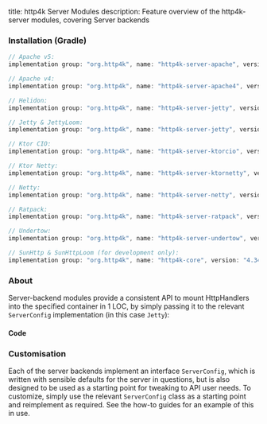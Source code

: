 title: http4k Server Modules
description: Feature overview of the http4k-server modules, covering Server backends

### Installation (Gradle)

```groovy
// Apache v5: 
implementation group: "org.http4k", name: "http4k-server-apache", version: "4.34.3.1"

// Apache v4: 
implementation group: "org.http4k", name: "http4k-server-apache4", version: "4.34.3.1"

// Helidon: 
implementation group: "org.http4k", name: "http4k-server-jetty", version: "4.34.3.1"

// Jetty & JettyLoom: 
implementation group: "org.http4k", name: "http4k-server-jetty", version: "4.34.3.1"

// Ktor CIO: 
implementation group: "org.http4k", name: "http4k-server-ktorcio", version: "4.34.3.1"

// Ktor Netty: 
implementation group: "org.http4k", name: "http4k-server-ktornetty", version: "4.34.3.1"

// Netty: 
implementation group: "org.http4k", name: "http4k-server-netty", version: "4.34.3.1"

// Ratpack: 
implementation group: "org.http4k", name: "http4k-server-ratpack", version: "4.34.3.1"

// Undertow: 
implementation group: "org.http4k", name: "http4k-server-undertow", version: "4.34.3.1"

// SunHttp & SunHttpLoom (for development only): 
implementation group: "org.http4k", name: "http4k-core", version: "4.34.3.1"
```

### About
Server-backend modules provide a consistent API to mount HttpHandlers into the specified container in 1 LOC, by 
simply passing it to the relevant `ServerConfig` implementation (in this case `Jetty`):

#### Code [<img class="octocat"/>](https://github.com/http4k/http4k/blob/master/src/docs/guide/reference/servers/example_http.kt)

<script src="https://gist-it.appspot.com/https://github.com/http4k/http4k/blob/master/src/docs/guide/reference/servers/example_http.kt"></script>

### Customisation
Each of the server backends implement an interface `ServerConfig`, which is written with sensible defaults for the server in questions, 
but is also designed to be used as a starting point for tweaking to API user needs. To customize, simply use the relevant `ServerConfig` 
class as a starting point and reimplement as required. See the how-to guides for an example of this in use.
